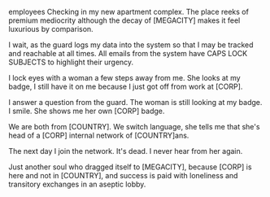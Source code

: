 employees
Checking in my new apartment complex. The place reeks of premium mediocrity although the decay of [MEGACITY] makes it feel luxurious by comparison. 

I wait, as the guard logs my data into the system so that I may be tracked and reachable at all times. All emails from the system have CAPS LOCK SUBJECTS to highlight their urgency.

I lock eyes with a woman a few steps away from me. She looks at my badge, I still have it on me because I just got off from work at [CORP]. 

I answer a question from the guard. The woman is still looking at my badge. I smile. She shows me her own [CORP] badge. 

We are both from [COUNTRY]. We switch language, she tells me that she's head of a [CORP] internal network of [COUNTRY]ans. 

The next day I join the network. It's dead. I never hear from her again.

Just another soul who dragged itself to [MEGACITY], because [CORP] is here and not in [COUNTRY], and success is paid with loneliness and transitory exchanges in an aseptic lobby.
